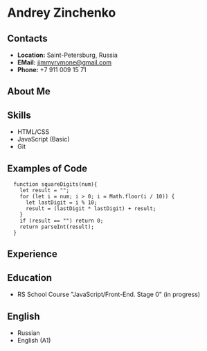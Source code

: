 # Andrey Zinchenko
## Contacts
* **Location:** Saint-Petersburg, Russia
* **EMail:** jimmyrvmone@gmail.com
* **Phone:** +7 911 009 15 71
## About Me

## Skills
* HTML/CSS
* JavaScript (Basic)
* Git
## Examples of Code
```
  function squareDigits(num){
    let result = "";
    for (let i = num; i > 0; i = Math.floor(i / 10)) {
      let lastDigit = i % 10;
      result = (lastDigit * lastDigit) + result;
    }
    if (result == "") return 0;
    return parseInt(result);
  }
```
## Experience
## Education
* RS School Course "JavaScript/Front-End. Stage 0" (in progress)
## English
* Russian
* English (A1)
